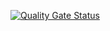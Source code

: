 [![Quality Gate Status](https://sonarcloud.io/api/project_badges/measure?project=davvoz_provagame&metric=alert_status)](https://sonarcloud.io/summary/new_code?id=davvoz_provagame)

